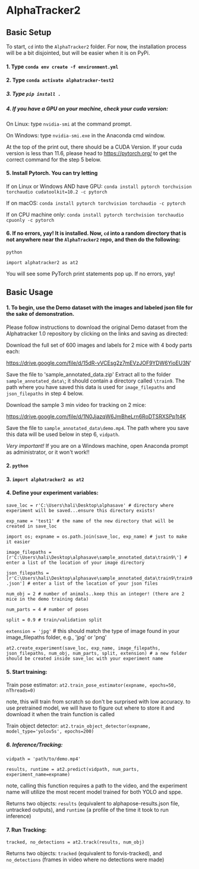 # AlphaTracker2


## Basic Setup
To start, `cd` into the `AlphaTracker2` folder. For now, the installation process will be a bit disjointed, but will be easier when it is on PyPi. 

#### 1. Type `conda env create -f environment.yml`
#### 2. Type `conda activate alphatracker-test2`
##### 3. Type `pip install .`
##### 4. If you have a GPU on your machine, check your cuda version:

   On Linux:  type `nvidia-smi` at the command prompt. 

   On Windows:  type `nvidia-smi.exe` in the Anaconda cmd window.  
   
   At the top of the print out, there should be a CUDA Version.  If your cuda version is less than 11.6, please head to https://pytorch.org/ to get the correct command for the step 5 below.  

#### 5. Install Pytorch.  You can try letting 

   If on Linux or Windows AND have GPU: `conda install pytorch torchvision torchaudio cudatoolkit=10.2 -c pytorch`
   
   If on macOS: `conda install pytorch torchvision torchaudio -c pytorch`
   
   If on CPU machine only: `conda install pytorch torchvision torchaudio cpuonly -c pytorch`
   
#### 6. If no errors, yay! It is installed. Now, `cd` into a random directory that is not anywhere near the `AlphaTracker2` repo, and then do the following:
   
   `python`
   
   `import alphatracker2 as at2`
   
   You will see some PyTorch print statements pop up. If no errors, yay!
   
   

## Basic Usage

#### 1. To begin, use the Demo dataset with the images and labeled json file for the sake of demonstration.
Please follow instructions to download the original Demo dataset from the Alphatracker 1.0 repository by clicking on the links and saving as directed:

Download the full set of 600 images and labels for 2 mice with 4 body parts each:

https://drive.google.com/file/d/15dR-vVCEsg2z7mEVzJOF9YDW6YioEU3N'

Save the file to 'sample_annotated_data.zip'
Extract all to the folder `sample_annotated_data\`; it should contain a directory called `\train9`.  The path where you have saved this data is used for `image_filepaths`  and `json_filepaths` in step 4 below.

Download the sample 3 min video for tracking on 2 mice:

https://drive.google.com/file/d/1N0JjazqW6JmBheLrn6RoDTSRXSPp1t4K

Save the file to `sample_annotated_data\demo.mp4`.  The path where you save this data will be used below in step 6, `vidpath`.

   
*Very important!* If you are on a Windows machine, open Anaconda prompt as administrator, or it won't work!!

#### 2. `python`

#### 3. `import alphatracker2 as at2`

#### 4. Define your experiment variables:

`save_loc = r'C:\Users\hali\Desktop\alphasave' # directory where experiment will be saved...ensure this directory exists!`

`exp_name = 'test1' # the name of the new directory that will be created in save_loc`

`import os; expname = os.path.join(save_loc, exp_name) # just to make it easier`

`image_filepaths = [r'C:\Users\hali\Desktop\alphasave\sample_annotated_data\train9\'] # enter a list of the location of your image directory`

`json_filepaths = [r'C:\Users\hali\Desktop\alphasave\sample_annotated_data\train9\train9.json'] # enter a list of the location of your json files`

`num_obj = 2 # number of animals..keep this an integer! (there are 2 mice in the demo training data)`

`num_parts = 4 # number of poses`

`split = 0.9 # train/validation split`

`extension = 'jpg'` # this should match the type of image found in your image_filepaths folder, e.g., 'jpg' or 'png'

`at2.create_experiment(save_loc, exp_name, image_filepaths, json_filepaths, num_obj, num_parts, split, extension) # a new folder should be created inside save_loc with your experiment name
 `


#### 5. Start training: 

Train pose estimator: `at2.train_pose_estimator(expname, epochs=50, nThreads=0)`

note, this will train from scratch so don't be surprised with low accuracy. to use pretrained model, we will have to figure out where to store it and download it when the train function is called

Train object detector: `at2.train_object_detector(expname, model_type='yolov5s', epochs=200)`

##### 6. Inference/Tracking:

`vidpath = 'path/to/demo.mp4'`

`results, runtime = at2.predict(vidpath, num_parts, experiment_name=expname)` 

note, calling this function requires a path to the video, and the experiment name will utilize the most recent model trained for both YOLO and sppe. 

Returns two objects: `results` (equivalent to alphapose-results.json file, untracked outputs), and `runtime` (a profile of the time it took to run inference)

#### 7. Run Tracking:

`tracked, no_detections = at2.track(results, num_obj)`

Returns two objects: `tracked` (equivalent to forvis-tracked), and `no_detections` (frames in video where no detections were made)



